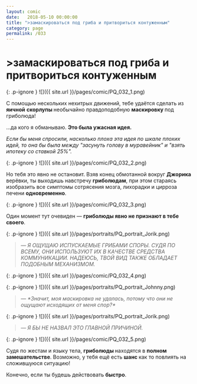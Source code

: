```yaml
---
layout: comic
date:   2018-05-10 00:00:00 
title: ">замаскироваться под гриба и притвориться контуженным"
category: page
permalink: /033
---
```

# >замаскироваться под гриба и притвориться контуженным

{: .p-ignore }
![]({{ site.url }}/pages/comic/PQ_032_1.png)

С помощью нескольких нехитрых движений, тебе удаётся сделать из <strong>яичной</strong> <strong>скорлупы </strong>необычайно правдоподобную <strong>маскировку </strong>под гриболюда!

…да кого я обманываю. <strong>Это была ужасная идея.</strong>

<em>Если бы меня спросили, насколько плоха эта идея по шкале плохих идей, то она бы была между "засунуть голову в муравейник" и "взять ипотеку со ставкой 25%".</em>

{: .p-ignore }
![]({{ site.url }}/pages/comic/PQ_032_2.png)

Но тебя это явно не остановит. Взяв конец обмотанной вокруг <strong>Джорика</strong> верёвки, ты выходишь навстречу <strong>гриболюдам</strong>, при этом стараясь изобразить все симптомы сотрясения мозга, лихорадки и цирроза печени <strong>одновременно</strong>.

{: .p-ignore }
![]({{ site.url }}/pages/comic/PQ_032_3.png)

Один момент тут очевиден — <strong>гриболюды явно не признают в тебе своего</strong>.

{: .p-ignore }
![]({{ site.url }}/pages/portraits/PQ_portrait_Jorik.png)

<blockquote><em>— Я ОЩУЩАЮ ИСПУСКАЕМЫЕ ГРИБАМИ СПОРЫ. СУДЯ ПО ВСЕМУ, ОНИ ИСПОЛЬЗУЮТ ИХ В КАЧЕСТВЕ СРЕДСТВА КОММУНИКАЦИИ. НАДЕЮСЬ, ТВОЙ ВИД ТАКЖЕ ОБЛАДАЕТ ПОДОБНЫМ МЕХАНИЗМОМ.</em></blockquote>

{: .p-ignore }
![]({{ site.url }}/pages/comic/PQ_032_4.png)

{: .p-ignore }
![]({{ site.url }}/pages/portraits/PQ_portrait_Johnny.png)

<blockquote><em>— *Значит, моя маскировка не удалась, потому что они не ощущают исходящих от меня спор?*</em></blockquote>

{: .p-ignore }
![]({{ site.url }}/pages/portraits/PQ_portrait_Jorik.png)

<blockquote><em>— Я БЫ НЕ НАЗВАЛ ЭТО ГЛАВНОЙ ПРИЧИНОЙ.</em></blockquote>

{: .p-ignore }
![]({{ site.url }}/pages/comic/PQ_032_5.png)

Судя по жестам и языку тела, <strong>гриболюды </strong>находятся в <strong>полном замешательстве</strong>. Возможно, у тебя ещё есть <strong>шанс </strong>как то повлиять на сложившуюся ситуацию!

Конечно, если ты будешь действовать <strong>быстро</strong>.

